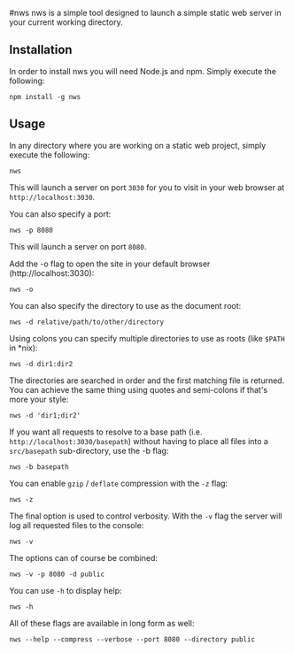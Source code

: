#nws
nws is a simple tool designed to launch a simple static web server in your
current working directory.

## Installation
In order to install nws you will need Node.js and npm. Simply execute the
following:

    npm install -g nws

## Usage
In any directory where you are working on a static web project, simply execute
the following:

    nws

This will launch a server on port `3030` for you to visit in your web browser
at `http://localhost:3030`.

You can also specify a port:

    nws -p 8080

This will launch a server on port `8080`.

Add the -o flag to open the site in your default browser
(http://localhost:3030):

    nws -o

You can also specify the directory to use as the document root:

    nws -d relative/path/to/other/directory

Using colons you can specify multiple directories to use as roots (like
`$PATH` in *nix):

    nws -d dir1:dir2

The directories are searched in order and the first matching file is returned.
You can achieve the same thing using quotes and semi-colons if that's more
your style:

    nws -d 'dir1;dir2'

If you want all requests to resolve to a base path (i.e.
`http://localhost:3030/basepath`) without having to place all files into a
`src/basepath` sub-directory, use the -b flag:

    nws -b basepath

You can enable `gzip` / `deflate` compression with the `-z` flag:

    nws -z

The final option is used to control verbosity. With the `-v` flag the server
will log all requested files to the console:

    nws -v

The options can of course be combined:

    nws -v -p 8080 -d public

You can use `-h` to display help:

    nws -h

All of these flags are available in long form as well:

    nws --help --compress --verbose --port 8080 --directory public
